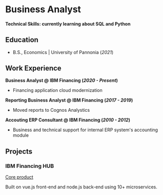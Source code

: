 # Business Analyst

#### Technical Skills: currently learning about SQL and Python

## Education 			        		
- B.S., Economics | University of Pannonia (_2021_)

## Work Experience
**Business Analyst @ IBM Financing (_2020 - Present_)**
- Financing application cloud modernization

**Reporting Business Analyst @ IBM Financing (_2017 - 2019_)**
- Moved reports to Cognos Analystics

**Accouting ERP Consultant @ IBM Financing (_2010 - 2012_)**
- Business and technical support for internal ERP system's accounting module 

## Projects
### IBM Financing HUB
[Core product](www.ibm.com/resources/financing/finhub/landing)

Built on vue.js front-end and node.js back-end using 10+ microservices.
